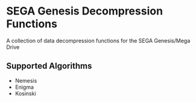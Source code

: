 # SEGA Genesis Decompression Functions

A collection of data decompression functions for the SEGA Genesis/Mega Drive

## Supported Algorithms

* Nemesis
* Enigma
* Kosinski
